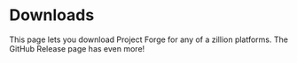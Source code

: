 # Downloads

This page lets you download Project Forge for any of a zillion platforms. The GitHub Release page has even more!
